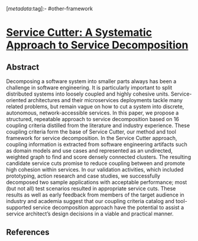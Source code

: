 <!-- deno-fmt-ignore-start -->

[_metadata_:tag]:- #other-framework

<!-- deno-fmt-ignore-end -->

# [Service Cutter: A Systematic Approach to Service Decomposition](https://doi.org/10.1007/978-3-319-44482-6_12)

## Abstract

Decomposing a software system into smaller parts always has been a challenge in
software engineering. It is particularly important to split distributed systems
into loosely coupled and highly cohesive units. Service-oriented architectures
and their microservices deployments tackle many related problems, but remain
vague on how to cut a system into discrete, autonomous, network-accessible
services. In this paper, we propose a structured, repeatable approach to service
decomposition based on 16 coupling criteria distilled from the literature and
industry experience. These coupling criteria form the base of Service Cutter,
our method and tool framework for service decomposition. In the Service Cutter
approach, coupling information is extracted from software engineering artifacts
such as domain models and use cases and represented as an undirected, weighted
graph to find and score densely connected clusters. The resulting candidate
service cuts promise to reduce coupling between and promote high cohesion within
services. In our validation activities, which included prototyping, action
research and case studies, we successfully decomposed two sample applications
with acceptable performance; most (but not all) test scenarios resulted in
appropriate service cuts. These results as well as early feedback from members
of the target audience in industry and academia suggest that our coupling
criteria catalog and tool-supported service decomposition approach have the
potential to assist a service architect’s design decisions in a viable and
practical manner.

## References
